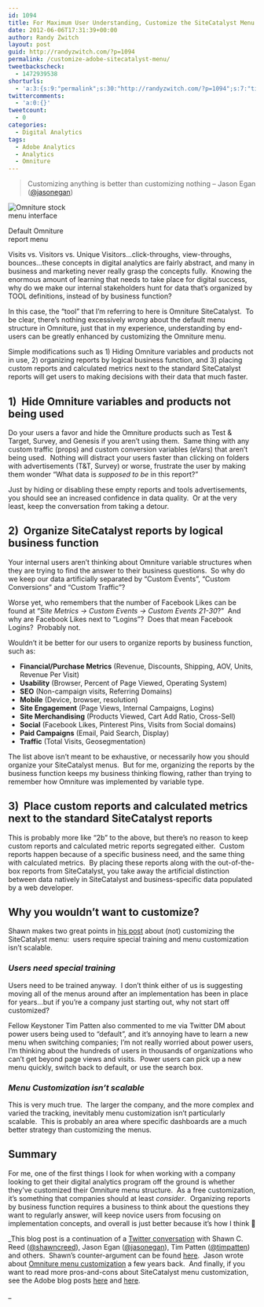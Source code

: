 ```yaml
---
id: 1094
title: For Maximum User Understanding, Customize the SiteCatalyst Menu
date: 2012-06-06T17:31:39+00:00
author: Randy Zwitch
layout: post
guid: http://randyzwitch.com/?p=1094
permalink: /customize-adobe-sitecatalyst-menu/
tweetbackscheck:
  - 1472939538
shorturls:
  - 'a:3:{s:9:"permalink";s:30:"http://randyzwitch.com/?p=1094";s:7:"tinyurl";s:26:"http://tinyurl.com/7toap4b";s:4:"isgd";s:19:"http://is.gd/OdvYjw";}'
twittercomments:
  - 'a:0:{}'
tweetcount:
  - 0
categories:
  - Digital Analytics
tags:
  - Adobe Analytics
  - Analytics
  - Omniture
---
```

> Customizing anything is better than customizing nothing &#8211; Jason Egan (<a title="Jason Egan tweet" href="https://twitter.com/jasonegan/status/210398632082538497" target="_blank">@jasonegan</a>)

<div id="attachment_1105" style="width: 119px" class="wp-caption alignright">
  <img class="size-medium wp-image-1105" title="stock-menu" src="http://i1.wp.com/randyzwitch.com/wp-content/uploads/2012/06/stock-menu-109x300.png?fit=109%2C300" alt="Omniture stock menu interface" srcset="http://i2.wp.com/randyzwitch.com/wp-content/uploads/2012/06/stock-menu.png?resize=109%2C300 109w, http://i2.wp.com/randyzwitch.com/wp-content/uploads/2012/06/stock-menu.png?resize=54%2C150 54w" sizes="(max-width: 109px) 100vw, 109px" data-recalc-dims="1" />
  
  <p class="wp-caption-text">
    Default Omniture report menu
  </p>
</div>

Visits vs. Visitors vs. Unique Visitors&#8230;click-throughs, view-throughs, bounces&#8230;these concepts in digital analytics are fairly abstract, and many in business and marketing never really grasp the concepts fully.  Knowing the enormous amount of learning that needs to take place for digital success, why do we make our internal stakeholders hunt for data that&#8217;s organized by TOOL definitions, instead of by business function?

In this case, the &#8220;tool&#8221; that I&#8217;m referring to here is Omniture SiteCatalyst.  To be clear, there&#8217;s nothing excessively _wrong_ about the default menu structure in Omniture, just that in my experience, understanding by end-users can be greatly enhanced by customizing the Omniture menu.

Simple modifications such as 1) Hiding Omniture variables and products not in use, 2) organizing reports by logical business function, and 3) placing custom reports and calculated metrics next to the standard SiteCatalyst reports will get users to making decisions with their data that much faster.

<!--more-->

## 1)  Hide Omniture variables and products not being used

Do your users a favor and hide the Omniture products such as Test & Target, Survey, and Genesis if you aren&#8217;t using them.  Same thing with any custom traffic (props) and custom conversion variables (eVars) that aren&#8217;t being used.  Nothing will distract your users faster than clicking on folders with advertisements (T&T, Survey) or worse, frustrate the user by making them wonder &#8220;What data is _supposed to be_ in this report?&#8221;

Just by hiding or disabling these empty reports and tools advertisements, you should see an increased confidence in data quality.  Or at the very least, keep the conversation from taking a detour.

## 2)  Organize SiteCatalyst reports by logical business function

Your internal users aren&#8217;t thinking about Omniture variable structures when they are trying to find the answer to their business questions.  So why do we keep our data artificially separated by &#8220;Custom Events&#8221;, &#8220;Custom Conversions&#8221; and &#8220;Custom Traffic&#8221;?

Worse yet, who remembers that the number of Facebook Likes can be found at &#8220;_Site Metrics -> Custom Events -> Custom Events 21-30_?&#8221;  And why are Facebook Likes next to &#8220;Logins&#8221;?  Does that mean Facebook Logins?  Probably not.

Wouldn&#8217;t it be better for our users to organize reports by business function, such as:

  * **Financial/Purchase Metrics** (Revenue, Discounts, Shipping, AOV, Units, Revenue Per Visit)
  * **Usability** (Browser, Percent of Page Viewed, Operating System)
  * **SEO** (Non-campaign visits, Referring Domains)
  * **Mobile** (Device, browser, resolution)
  * **Site Engagement** (Page Views, Internal Campaigns, Logins)
  * **Site Merchandising** (Products Viewed, Cart Add Ratio, Cross-Sell)
  * **Social** (Facebook Likes, Pinterest Pins, Visits from Social domains)
  * **Paid Campaigns** (Email, Paid Search, Display)
  * **Traffic** (Total Visits, Geosegmentation)

The list above isn&#8217;t meant to be exhaustive, or necessarily how you should organize your SiteCatalyst menus.  But for me, organizing the reports by the business function keeps my business thinking flowing, rather than trying to remember how Omniture was implemented by variable type.
  

  


## 3)  Place custom reports and calculated metrics next to the standard SiteCatalyst reports

This is probably more like &#8220;2b&#8221; to the above, but there&#8217;s no reason to keep custom reports and calculated metric reports segregated either.  Custom reports happen because of a specific business need, and the same thing with calculated metrics.  By placing these reports along with the out-of-the-box reports from SiteCatalyst, you take away the artificial distinction between data natively in SiteCatalyst and business-specific data populated by a web developer.

## Why you wouldn&#8217;t want to customize?

Shawn makes two great points in <a title="Dont customize SiteCatalyst" href="http://shawncreed.com/blog/sitecatalyst-menu-customization.htm" target="_blank">his post</a> about (not) customizing the SiteCatalyst menu:  users require special training and menu customization isn&#8217;t scalable.

### _Users need special training_

Users need to be trained anyway.  I don&#8217;t think either of us is suggesting moving all of the menus around after an implementation has been in place for years&#8230;but if you&#8217;re a company just starting out, why not start off customized?

Fellow Keystoner Tim Patten also commented to me via Twitter DM about power users being used to &#8220;default&#8221;, and it&#8217;s annoying have to learn a new menu when switching companies; I&#8217;m not really worried about power users, I&#8217;m thinking about the hundreds of users in thousands of organizations who can&#8217;t get beyond page views and visits.  Power users can pick up a new menu quickly, switch back to default, or use the search box.

### _Menu Customization isn&#8217;t scalable_

This is very much true.  The larger the company, and the more complex and varied the tracking, inevitably menu customization isn&#8217;t particularly scalable.  This is probably an area where specific dashboards are a much better strategy than customizing the menus.

## Summary

For me, one of the first things I look for when working with a company looking to get their digital analytics program off the ground is whether they&#8217;ve customized their Omniture menu structure.  As a free customization, it&#8217;s something that companies should at least _consider_.  Organizing reports by business function requires a business to think about the questions they want to regularly answer, will keep novice users from focusing on implementation concepts, and overall is just better because it&#8217;s how I think 🙂

_This blog post is a continuation of a <a title="Original Tweet about SiteCatalyst Menu Customization" href="https://twitter.com/randyzwitch/status/210042295859417090" target="_blank">Twitter conversation</a> with Shawn C. Reed (<a title="Shawn C. Reed Twitter account" href="https://twitter.com/#!/shawncreed" target="_blank">@shawncreed</a>), Jason Egan (<a title="Jason Egan Twitter" href="https://twitter.com/#!/jasonegan" target="_blank">@jasonegan</a>), Tim Patten (<a title="Tim Patten Twitter" href="https://twitter.com/#!/timpatten" target="_blank">@timpatten</a>) and others.  Shawn&#8217;s counter-argument can be found <a title="Why Shawn C. Reed prefers not to customize SiteCatalyst" href="http://shawncreed.com/blog/sitecatalyst-menu-customization.htm" target="_blank">here</a>.  Jason wrote about <a title="Jason Egan blog post" href="http://www.jasonegan.net/2009/09/26/omniture-sitecatalyst-menu-customization-and-custom-reports/" target="_blank">Omniture menu customization</a> a few years back.  And finally, if you want to read more pros-and-cons about SiteCatalyst menu customization, see the Adobe blog posts <a title="Adobe post 1" href="http://blogs.adobe.com/digitalmarketing/analytics/taking-sitecatalyst-menus-to-the-masses-part-i/" target="_blank">here</a> and <a title="Adobe post 2" href="http://blogs.adobe.com/digitalmarketing/analytics/taking-sitecatalyst-menus-to-the-masses-part-ii/" target="_blank">here</a>.
  
_